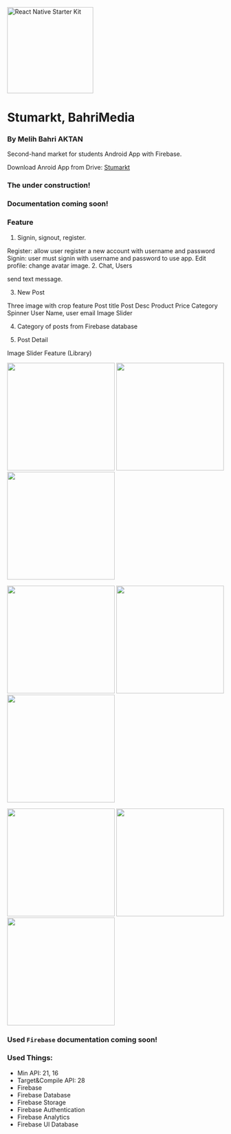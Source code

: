 <img src="https://github.com/melihbahri/BahriMedia/blob/master/screenshots/logo.png?raw=true" alt="React Native Starter Kit" width="200" />

# Stumarkt, BahriMedia 
### By Melih Bahri AKTAN

Second-hand market for students Android App with Firebase.

Download Anroid App from Drive: [Stumarkt](https://"")

### The under construction!
### Documentation coming soon!

### Feature  
1. Signin, signout, register.

Register: allow user register a new account with username and password
Signin: user must signin with username and password to use app.
Edit profile: change avatar image.
2. Chat, Users

send text message.

3. New Post

Three image with crop feature
Post title
Post Desc
Product Price
Category Spinner
User Name, user email
Image Slider

4. Category of posts from Firebase database

5. Post Detail

Image Slider Feature (Library)


<img src="https://github.com/melihbahri/BahriMedia/blob/master/screenshots/Screenshot_2019-07-13-12-21-53.png?raw=true" width="250"/> <img src="https://github.com/melihbahri/BahriMedia/blob/master/screenshots/Screenshot_2019-07-13-12-21-50.png?raw=true" width="250"/> <img src="https://github.com/melihbahri/BahriMedia/blob/master/screenshots/Screenshot_2019-07-13-12-15-34.png?raw=true" width="250"/> 

<img src="https://github.com/melihbahri/BahriMedia/blob/master/screenshots/Screenshot_2019-07-13-12-15-27.png?raw=true" width="250"/> <img src="https://github.com/melihbahri/BahriMedia/blob/master/screenshots/Screenshot_2019-07-13-12-15-30.png?raw=true" width="250"/> <img src="https://github.com/melihbahri/BahriMedia/blob/master/screenshots/Screenshot_2019-07-13-12-15-40.png?raw=true" width="250"/>

<img src="https://github.com/melihbahri/BahriMedia/blob/master/screenshots/Screenshot_2019-07-13-12-15-45.png?raw=true" width="250"/> <img src="https://github.com/melihbahri/BahriMedia/blob/master/screenshots/Screenshot_2019-07-13-12-15-59.png?raw=true" width="250"/> <img src="https://github.com/melihbahri/BahriMedia/blob/master/screenshots/Screenshot_2019-07-13-12-16-21.png?raw=true" width="250"/>



### Used `Firebase` documentation coming soon!

### Used Things:
- Min API: 21, 16
- Target&Compile API: 28
- Firebase
- Firebase Database
- Firebase Storage
- Firebase Authentication
- Firebase Analytics
- Firebase UI Database
